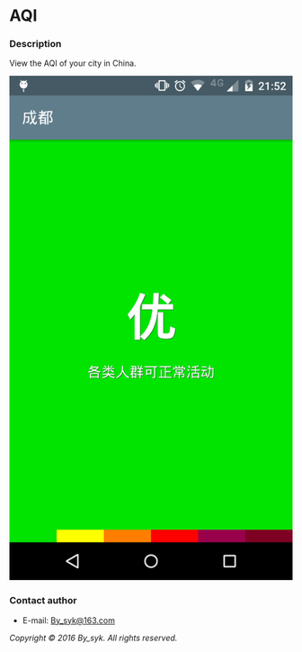 # AQI

### Description

View the AQI of your city in China.

![screenshot.png](screenshot.png)

### Contact author

* E-mail: [By_syk@163.com](mailto:By_syk@163.com "By_syk")


*Copyright &#169; 2016 By_syk. All rights reserved.*